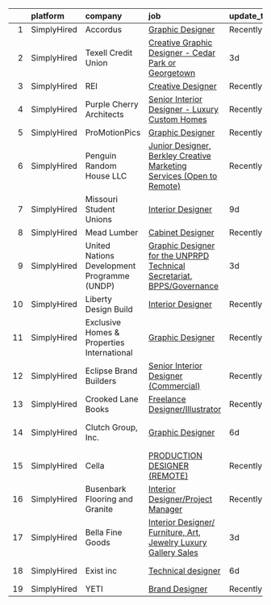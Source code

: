

|    | platform    | company                                     | job                                                                                                                                                                                  | update_time   | location                   |
|---:|:------------|:--------------------------------------------|:-------------------------------------------------------------------------------------------------------------------------------------------------------------------------------------|:--------------|:---------------------------|
|  1 | SimplyHired | Accordus                                    | [Graphic Designer](https://www.simplyhired.com/job/AiUtCpOC_2OdJ8gSIj2pXHdfpk5jePC3BDqhhB2GfzaMmb-bfcVIaw?q=creative+designer)                                                       | Recently      | Remote                     |
|  2 | SimplyHired | Texell Credit Union                         | [Creative Graphic Designer - Cedar Park or Georgetown](https://www.simplyhired.com/job/f181n-4ccs-0yBwJO_VBp7-3JsNZRzHoaNu66OxdP59CpwnCSsH5hQ?q=creative+designer)                   | 3d            | Cedar Park, TX +1 location |
|  3 | SimplyHired | REI                                         | [Creative Designer](https://www.simplyhired.com/job/E0RnM6R1szEufbIS94qK1yYeBw83bfhAjjTGmcCbVaB3CFgexcG1Kg?q=creative+designer)                                                      | Recently      | Seattle, WA                |
|  4 | SimplyHired | Purple Cherry Architects                    | [Senior Interior Designer - Luxury Custom Homes](https://www.simplyhired.com/job/DKtXosXZCIU2Q1IIo86h5VbTwhG8k5EBXMBMePtzKPOxzitcKQXwxA?q=creative+designer)                         | Recently      | Charlottesville, VA        |
|  5 | SimplyHired | ProMotionPics                               | [Graphic Designer](https://www.simplyhired.com/job/LyEEx8TCHM-TBJd9ipMTIIjDDrQX6K7w00d0JurhxZ_XOyHeMY1rqg?q=creative+designer)                                                       | Recently      | Remote                     |
|  6 | SimplyHired | Penguin Random House LLC                    | [Junior Designer, Berkley Creative Marketing Services (Open to Remote)](https://www.simplyhired.com/job/ggh2ZIcbxjW6uByW0YkFHLgEzcD_4Ge22lg5QIE4farPWJygz450nA?q=creative+designer)  | Recently      | New York, NY               |
|  7 | SimplyHired | Missouri Student Unions                     | [Interior Designer](https://www.simplyhired.com/job/qY0gjasuLTaAiSx5KmJjpAZKcOBMh6YaRmcjkz3SA3w3PVNVPjAwbg?q=creative+designer)                                                      | 9d            | Columbia, MO               |
|  8 | SimplyHired | Mead Lumber                                 | [Cabinet Designer](https://www.simplyhired.com/job/JOweUw_l3pDPsqtIg-3gorBXWYvW_IStT4VkQXlyHLdhruJ2QjvyDg?q=creative+designer)                                                       | Recently      | Kearney, NE                |
|  9 | SimplyHired | United Nations Development Programme (UNDP) | [Graphic Designer for the UNPRPD Technical Secretariat, BPPS/Governance](https://www.simplyhired.com/job/LjSeoJ0GFOSr1l4ySinJait2loiJYAKh-1i9yclQD_su1GIM-PYl5g?q=creative+designer) | 3d            | Remote                     |
| 10 | SimplyHired | Liberty Design Build                        | [Interior Designer](https://www.simplyhired.com/job/tGItUnyZgy5hcI3dVGsrdAkmMeRSIWpGNmuYSHIPgT6Zr521hmNN-A?q=creative+designer)                                                      | Recently      | Grand Junction, CO         |
| 11 | SimplyHired | Exclusive Homes & Properties International  | [Graphic Designer](https://www.simplyhired.com/job/TDd1Z2TM8HYvZ3xIoDRSW-zquU0aN1LL-3UBH-kdHnkAk5034bWmqA?q=creative+designer)                                                       | Recently      | Remote +1 location         |
| 12 | SimplyHired | Eclipse Brand Builders                      | [Senior Interior Designer (Commercial)](https://www.simplyhired.com/job/O31U44uTvCk6Md1bmIgfETA3an8SYJZ4OGX3bWRyC4ZDMFwFD5AwCg?q=creative+designer)                                  | Recently      | Suwanee, GA                |
| 13 | SimplyHired | Crooked Lane Books                          | [Freelance Designer/Illustrator](https://www.simplyhired.com/job/UhExaaYu1t4V71-D418Rl8bP7ITf3P-8-IaObyNXzN5HjI7MoCcq4w?q=creative+designer)                                         | Recently      | Remote                     |
| 14 | SimplyHired | Clutch Group, Inc.                          | [Graphic Designer](https://www.simplyhired.com/job/Z5RNPAxd3mhvYOqYj7QKYhmTdXUDNFciZVKjFaf1VginIi25yg6VyQ?q=creative+designer)                                                       | 6d            | United States +1 location  |
| 15 | SimplyHired | Cella                                       | [PRODUCTION DESIGNER (REMOTE)](https://www.simplyhired.com/job/jphCQTBZ3XUNnrEbnNGlePiM-sZU_vHFRC7yadwCus4q2uLi3XX4UA?q=creative+designer)                                           | Recently      | Remote                     |
| 16 | SimplyHired | Busenbark Flooring and Granite              | [Interior Designer/Project Manager](https://www.simplyhired.com/job/pyT6zMKi-M1IXvLrgX7cP4Mwx-GZQC1DuhxnA575rDykUW9it-bfpw?q=creative+designer)                                      | Recently      | Columbia, MO               |
| 17 | SimplyHired | Bella Fine Goods                            | [Interior Designer/ Furniture, Art, Jewelry Luxury Gallery Sales](https://www.simplyhired.com/job/OsByEfpKuy21OV6tUAkRVa7wshrX6iFm73AQPGaB6mWO4HRski5QZg?q=creative+designer)        | 3d            | Telluride, CO              |
| 18 | SimplyHired | Exist inc                                   | [Technical designer](https://www.simplyhired.com/job/saqVE7HNPt5Vs2bNaKe9Sux8UQP-T9eLnApjqgUYGMfjvK9Xjck9Ug?q=creative+designer)                                                     | 6d            | Miami Gardens, FL          |
| 19 | SimplyHired | YETI                                        | [Brand Designer](https://www.simplyhired.com/job/CiMuVz6836Lk8Fn1pgoBIRjIDQVesOiiDiloBumdqrlwNc17tPVYKg?q=creative+designer)                                                         | Recently      | Austin, TX                 |